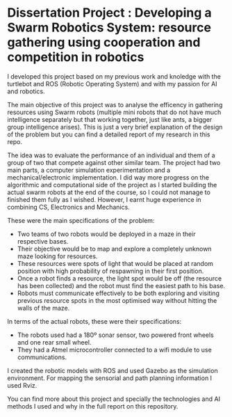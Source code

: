 # Dissertation Project : Developing a Swarm Robotics System: resource gathering using cooperation and competition in robotics
I developed this project based on my previous work and knoledge with the turtlebot and ROS (Robotic Operating System) and with my passion for AI and robotics. 

The main objective of this project was to analyse the efficency in gathering resources using Swarm robots (multiple mini robots that do not have much intelligence separately but that working together, just like ants, a bigger group intelligence arises). 
This is just a very brief explanation of the design of the problem but you can find a detailed report of my research in this repo. 

The idea was to evaluate the performance of an individual and them of a group of two that compete against other similar team.
The project had two main parts, a computer simulation experimentation and a mechanical/electronic implementation. I did way more progress on the algorithmic and computational side of the project as I started building the actual swarm robots at the end of the course, so I could not manage to finished them fully as I wished. However, I earnt huge experience in combining CS, Electronics and Mechanics. 

These were the main specifications of the problem: 
* Two teams of two robots would be deployed in a maze in their respective bases.
* Their objective would be to map and explore a completely unknown maze looking for resources.
* These resources were spots of light that would be placed at random position with high probability of respawning in their first position.
* Once a robot finds a resource, the light spot would be off (the resource has been collected) and the robot must find the easiest path to his base.
* Robots must communicate effectively to be both exploring and visiting previous resource spots in the most optimised way without hitting the walls of the maze. 

In terms of the actual robots, these were their specifications:
* The robots used had a 180º sonar sensor, two powered front wheels and one rear small wheel. 
* They had a Atmel microcontroller connected to a wifi module to use communications. 

I created the robotic models with ROS and used Gazebo as the simulation environment. For mapping the sensorial and path planning information I used Rviz. 

You can find more about this project and specially the technologies and AI methods I used and why in the full report on this repository. 
